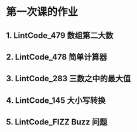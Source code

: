 # 第一次课的作业
## 1. LintCode_479 数组第二大数


## 2. LintCode_478 简单计算器

## 3. LintCode_283 三数之中的最大值

## 4. LintCode_145 大小写转换

## 5. LintCode_FIZZ Buzz 问题
